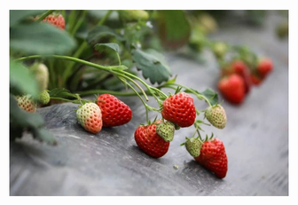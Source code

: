 ![微信图片_20241016173005](https://raw.githubusercontent.com/y4ngwei/Study/master/img/微信图片_20241016173005.jpg)